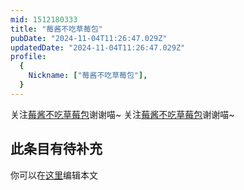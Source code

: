 ```yaml
---
mid: 1512180333
title: "莓酱不吃草莓包"
pubDate: "2024-11-04T11:26:47.029Z"
updatedDate: "2024-11-04T11:26:47.029Z"
profile:
  {
    Nickname: ["莓酱不吃草莓包"],
  }
---
```


关注[莓酱不吃草莓包](https://space.bilibili.com/1512180333)谢谢喵~ 关注[莓酱不吃草莓包](https://space.bilibili.com/1512180333)谢谢喵~

## 此条目有待补充
你可以在[这里](https://github.com/Yuhanawa/VTuber.ICU/edit/master/src/content/v/莓酱不吃草莓包/index.md)编辑本文
